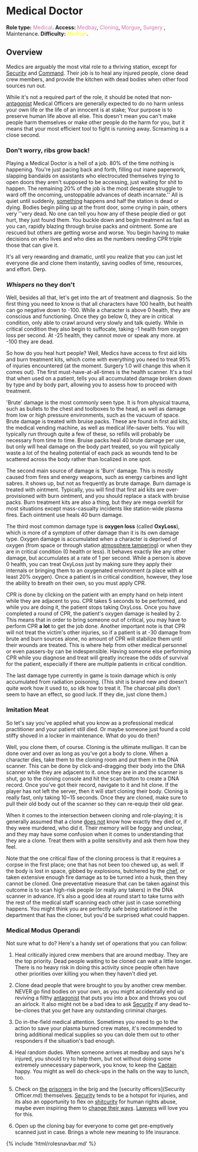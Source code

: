 # Medical Doctor
**Role type:** <font color= "#d673b2">Medical</font>. **Access:** <font color="#d673b2">Medbay</font>, <font color="#d673b2">Cloning</font>,  <font color="#d673b2">Morgue</font>, <font color="#d673b2">Surgery</font> , Maintenance. **Difficulty:** <font color="Yellow">Medium</font>.


## Overview

Medics are arguably the most vital role to a thriving station, except for [Security](Roles.md#security) and [Command](Captain.md). Their job is to heal any injured people, clone dead crew members, and provide the kitchen with dead bodies when other food sources run out.


While it's not a required part of the role, it should be noted that non-[antagonist](Antagonist.md) Medical Officers are generally expected to do no harm unless your own life or the life of an innocent is at stake; Your purpose is to preserve human life above all else. This doesn't mean you can't make people harm themselves or make other people do the harm for you, but it means that your most efficient tool to fight is running away. Screaming is a close second.


### Don't worry, ribs grow back!


Playing a Medical Doctor is a hell of a job. 80% of the time nothing is happening. You're just pacing back and forth, filling out inane paperwork, slapping bandaids on assistants who electrocuted themselves trying to open doors they aren't supposed to be accessing, just waiting for shit to happen. The remaining 20% of the job is the most desperate struggle to ward off the oncoming, unstoppable advances of death incarnate.'' All is quiet until suddenly, [something](Events.md) happens and half the station is dead or dying. Bodies begin piling up at the front door, some crying in pain, others very ''very dead. No one can tell you how any of these people died or got hurt, they just found them. You buckle down and begin treatment as fast as you can, rapidly blazing through bruise packs and ointment. Some are rescued but others are getting worse and worse. You begin having to make decisions on who lives and who dies as the numbers needing CPR triple those that can give it.    

It's all very rewarding and dramatic, until you realize that you can just let everyone die and clone them instantly, saving oodles of time, resources, and effort. Derp.


###  *Whispers* no they don't


Well, besides all that, let's get into the art of treatment and diagnosis. So the first thing you need to know is that all characters have 100 health, but health can go negative down to -100. While a character is above 0 health, they are conscious and functioning. Once they go below 0, they are in critical condition, only able to crawl around very slowly and talk quietly. While in critical condition they also begin to suffocate, taking -1 health from oxygen loss per second. At -25 health, they cannot move or speak any more. at -100 they are dead.

So how do you heal hurt people? Well, Medics have access to first aid kits and burn treatment kits, which come with everything you need to treat 95% of injuries encountered (at the moment. Surgery 1.0 will change this when it comes out). The first must-have-at-all-times is the health scanner. It's a tool that when used on a patient, tells you all accumulated damage broken down by type and by body part, allowing you to assess how to proceed with treatment.

'Brute' damage is the most commonly seen type. It is from physical trauma, such as bullets to the chest and toolboxes to the head, as well as damage from low or high pressure environments, such as the vacuum of space. Brute damage is treated with bruise packs. These are found in first aid kits, the medical vending machine, as well as medical life-saver belts. You will typically run through quite a few of these, so refills will probably be necessary from time to time. Bruise packs heal 40 brute damage per use, but only will heal damage on the body part treated, so you will typically waste a lot of the healing potential of each pack as wounds tend to be scattered across the body rather than localized in one spot.

The second main source of damage is 'Burn' damage. This is mostly caused from fires and energy weapons, such as energy carbines and light sabres. It shows up, but not as frequently as brute damage. Burn damage is treated with ointment. Typically, you will find that first aid kits are over-provisioned with burn ointment, and you should replace a stack with bruise packs. Burn treatment kits are also a thing, but they are mega overkill for most situations except mass-casualty incidents like station-wide plasma fires. Each ointment use heals 40 burn damage.

The third most common damage type is **oxygen loss** (called **OxyLoss**), which is more of a symptom of other damage than it is its own damage type. Oxygen damage is accumulated when a character is deprived of oxygen (from space or through station [atmosphere tampering](Atmospherics-Technician.md)) or when they are in critical condition (0 health or less). It behaves exactly like any other damage, but accumulates at a rate of 1 per second. While a person is above 0 health, you can treat OxyLoss just by making sure they apply their internals or bringing them to an oxygenated environment (a place with at least 20% oxygen). Once a patient is in critical condition, however, they lose the ability to breath on their own, so you must apply CPR. 

CPR is done by clicking on the patient with an empty hand on help intent while they are adjacent to you. CPR takes 5 seconds to be performed, and while you are doing it, the patient stops taking OxyLoss. Once you have completed a round of CPR, the patient's oxygen damage is healed by 2. This means that in order to bring someone out of critical, you may have to perform CPR **a lot** to get the job done. Another important note is that CPR will not treat the victim's other injuries, so if a patient is at -30 damage from brute and burn sources alone, no amount of CPR will stabilize them until their wounds are treated. This is where help from other medical personnel or even passers-by can be indespensible. Having someone else performing CPR while you diagnose and treat will greatly increase the odds of survival for the patient, especially if there are multiple patients in critical condition.

The last damage type currently in game is toxin damage which is only accumulated from radiation poisoning. (This shit is brand new and doesn't quite work how it used to, so idk how to treat it. The charcoal pills don't seem to have an effect, so good luck. If they die, just clone them.)


###  Imitation Meat


So let's say you've applied what you know as a professional medical practitioner and your patient still died. Or maybe someone just found a cold stiffy shoved in a locker in maintenance. What do you do then?

Well, you clone them, of course. Cloning is the ultimate mulligan. It can be done over and over as long as you've got a body to clone. When a character dies, take them to the cloning room and put them in the DNA scanner. This can be done by click-and-dragging their body into the DNA scanner while they are adjacent to it. once they are in and the scanner is shut, go to the cloning console and hit the scan button to create a DNA record. Once you've got their record, navigate to it and hit clone. If the player has not left the server, then it will start cloning their body. Cloning is really fast, only taking 10~15 seconds. Once they are cloned, make sure to pull their old body out of the scanner so they can re-equip their old gear.

When it comes to the intersection between cloning and role-playing; it is generally assumed that a clone <u>does not</u> know how exactly they died or, if they were murdered, who did it. Their memory will be foggy and unclear, and they may have some confusion when it comes to understanding that they are a clone. Treat them with a polite sensitivity and ask them how they feel.

Note that the one critical flaw of the cloning process is that it requires a corpse in the first place; one that has not been too chewed up, as well. If the body is lost in space, gibbed by explosions, butchered by the [chef](Cook.md), or taken extensive enough fire damage as to be turned into a husk, then they cannot be cloned. One preventative measure that can be taken against this outcome is to scan high-risk people (or really any takers) in the DNA scanner in advance. It's also a good idea at round start to take turns with the rest of the medical staff scanning each other just in case something happens. You might think you are perfectly safe being stationed in the department that has the cloner, but you'd be surprised what could happen.
###  Medical Modus Operandi


Not sure what to do? Here's a handy set of operations that you can follow:

1) Heal critically injured crew members that are around medbay. They are the top priority. Dead people waiting to be cloned can wait a little longer. There is no heavy risk in doing this activity since people often have other priorities over killing you when they haven't died yet.

2) Clone dead people that were brought to you by another crew member. NEVER go find bodies on your own, as you might accidentally end up reviving a filthy [antagonist](Antagonist.md) that puts you into a box and throws you out an airlock. It also might not be a bad idea to ask [Security](Roles.md#security) if any dead to-be-clones that you get have any outstanding criminal charges.

3) Do in-the-field medical attention. Sometimes you need to go to the action to save your plasma burned crew mates, it's recommended to bring additional medical supplies so you can dole them out to other responders if the situation's bad enough.

4) Heal random dudes. When someone arrives at medbay and says he's injured, you should try to help them, but not without doing some extremely unnecessary paperwork, you know, to keep the [Captain](Captain.md) happy. You might as well do check-ups in the halls on the way to lunch, too.

5) Check on [the](Assistant.md) [prisoners](Clown.md) in the brig and the [security officers](Security Officer.md) themselves. [Security](Roles.md#security) tends to be a hotspot for injuries, and its also an opportunity to flex on [shitcurity](Shitsec.md) for human rights abuse, maybe even inspiring them to [change their ways](So-close-to-impossible-that-it-might-as-well-not-even-exist.md). [Lawyers](Lawyer.md) will love you for this.

6) Open up the cloning bay for everyone to come get pre-emptively scanned just in case. Brings a whole new meaning to life insurance.

{% include 'html/rolesnavbar.md' %}
